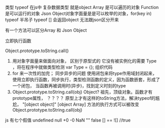 类型 typeof 
在js中 复杂数据类型 就是object
Array 是可以遍历的对象
Function 是可以运行的对象
Json Object对象字面量是是可以枚举的对象，for(key in)
typeof 半吊子 typeof [] 会返回object 无法跟json区分开来

有一个方法可以区分Array 和 Json Object


立即执行函数

Object.prototype.toString.call()

1. 用对象字面量来做面向对象， 区别于原型式的
它没有被实例化的需要 Type ，将在程序中就做类型检测
var Type = {};  组织代码
2. for 来一次性的加完； 同步异步的问题 使用闭包来将type作用域封闭起来，
使用立即执行函数，同步执行，类型检测函数的定义，因为函数嵌套，形成了一个闭包，
当函数再被调用时(异步)，找到定义时刻的type
3. Object.prototype.toString.call(obj)
Object? 祖先，顶级对象。函数才有prototype属性， ？？？？
原型上才有这样的toString方法，解决typeof的尴尬，
"[object object]"
[object Array]  方法的执行方式可以被改变
Object.prototype.toString.call(obj)

js 有七个假值
undefined null +0 -0 NaN "" false
[] == ![] //true